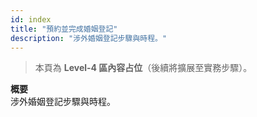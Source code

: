 ```yaml
---
id: index
title: "預約並完成婚姻登記"
description: "涉外婚姻登記步驟與時程。"
---
```


> 本頁為 **Level-4 區內容占位**（後續將擴展至實務步驟）。

**概要**  
涉外婚姻登記步驟與時程。
